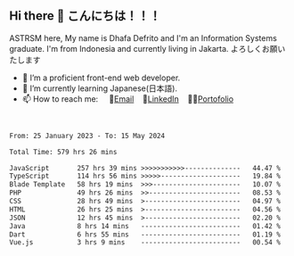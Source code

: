 ## Hi there 👋 こんにちは！！！
ASTRSM here, My name is Dhafa Defrito and I'm an Information Systems graduate. I'm from Indonesia and currently living in Jakarta. よろしくお願いたします

- 🔭 I’m a proficient front-end web developer.
- 🌱 I’m currently learning Japanese(日本語).
- 📫 How to reach me: &nbsp;&nbsp;&nbsp;&nbsp;📧[Email](ddefrito@gmail.com)&nbsp;&nbsp;&nbsp;&nbsp;💼[LinkedIn](https://www.linkedin.com/in/dhafa-defrita-rama-yudistira-9357a9229/)&nbsp;&nbsp;&nbsp;&nbsp;👨‍🎨[Portofolio](https://ddefrito.vercel.app/)
<br>
<!-- <p align="left">
<a href="https://github.com/ASTRSM">
  <img height="180em" src="https://github-readme-stats-eight-theta.vercel.app/api?username=ASTRSM&show_icons=true&theme=dracula&include_all_commits=true&count_private=true"/>
  <img height="180em" src="https://github-readme-stats-eight-theta.vercel.app/api/top-langs/?username=ASTRSM&layout=compact&langs_count=8&theme=dracula"/>
</a>
</p> -->

<!--START_SECTION:waka-->

```txt
From: 25 January 2023 - To: 15 May 2024

Total Time: 579 hrs 26 mins

JavaScript       257 hrs 39 mins >>>>>>>>>>>--------------   44.47 %
TypeScript       114 hrs 56 mins >>>>>--------------------   19.84 %
Blade Template   58 hrs 19 mins  >>>----------------------   10.07 %
PHP              49 hrs 26 mins  >>-----------------------   08.53 %
CSS              28 hrs 49 mins  >------------------------   04.97 %
HTML             26 hrs 25 mins  >------------------------   04.56 %
JSON             12 hrs 45 mins  >------------------------   02.20 %
Java             8 hrs 14 mins   -------------------------   01.42 %
Dart             6 hrs 55 mins   -------------------------   01.19 %
Vue.js           3 hrs 9 mins    -------------------------   00.54 %
```

<!--END_SECTION:waka-->
